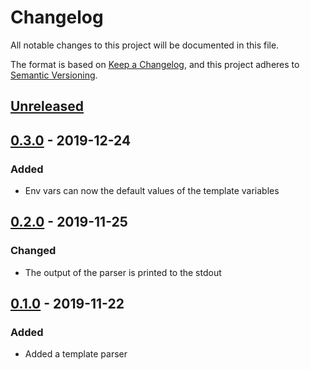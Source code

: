 # Changelog
All notable changes to this project will be documented in this file.

The format is based on [Keep a Changelog][clog], and this project adheres to [Semantic Versioning][semver].

## [Unreleased]

## [0.3.0] - 2019-12-24
### Added
- Env vars can now the default values of the template variables

## [0.2.0] - 2019-11-25
### Changed
- The output of the parser is printed to the stdout

## [0.1.0] - 2019-11-22
### Added
- Added a template parser


[unreleased]: https://github.com/spapanik/yashiro/compare/v0.3.0...master
[0.3.0]: https://github.com/spapanik/yashiro/compare/v0.2.0...v0.3.0
[0.2.0]: https://github.com/spapanik/yashiro/compare/v0.1.0...v0.2.0
[0.1.0]: https://github.com/spapanik/yashiro/releases/tag/v0.1.0

[clog]: https://keepachangelog.com/en/1.0.0/
[semver]: https://semver.org/spec/v2.0.0.html
